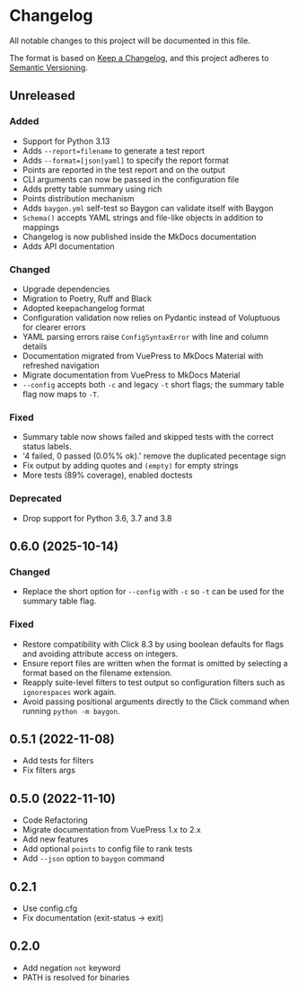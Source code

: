 # Changelog

All notable changes to this project will be documented in this file.

The format is based on [Keep a Changelog](https://keepachangelog.com/en/1.1.0/),
and this project adheres to [Semantic Versioning](https://semver.org/spec/v2.0.0.html).

## Unreleased

### Added

- Support for Python 3.13
- Adds `--report=filename` to generate a test report
- Adds `--format=[json|yaml]` to specify the report format
- Points are reported in the test report and on the output
- CLI arguments can now be passed in the configuration file
- Adds pretty table summary using rich
- Points distribution mechanism
- Adds `baygon.yml` self-test so Baygon can validate itself with Baygon
- `Schema()` accepts YAML strings and file-like objects in addition to mappings
- Changelog is now published inside the MkDocs documentation
- Adds API documentation

### Changed

- Upgrade dependencies
- Migration to Poetry, Ruff and Black
- Adopted keepachangelog format
- Configuration validation now relies on Pydantic instead of Voluptuous for clearer errors
- YAML parsing errors raise `ConfigSyntaxError` with line and column details
- Documentation migrated from VuePress to MkDocs Material with refreshed navigation
- Migrate documentation from VuePress to MkDocs Material
- `--config` accepts both `-c` and legacy `-t` short flags; the summary table flag now maps to `-T`.

### Fixed

- Summary table now shows failed and skipped tests with the correct status labels.
- '4 failed, 0 passed (0.0%% ok).' remove the duplicated pecentage sign
- Fix output by adding quotes and `(empty)` for empty strings
- More tests (89% coverage), enabled doctests

### Deprecated

- Drop support for Python 3.6, 3.7 and 3.8

## 0.6.0 (2025-10-14)

### Changed

- Replace the short option for `--config` with `-c` so `-t` can be used for the summary table flag.

### Fixed

- Restore compatibility with Click 8.3 by using boolean defaults for flags and avoiding attribute access on integers.
- Ensure report files are written when the format is omitted by selecting a format based on the filename extension.
- Reapply suite-level filters to test output so configuration filters such as `ignorespaces` work again.
- Avoid passing positional arguments directly to the Click command when running `python -m baygon`.

## 0.5.1 (2022-11-08)

- Add tests for filters
- Fix filters args

## 0.5.0 (2022-11-10)

- Code Refactoring
- Migrate documentation from VuePress 1.x to 2.x
- Add new features
- Add optional `points` to config file to rank tests
- Add `--json` option to `baygon` command

## 0.2.1

- Use config.cfg
- Fix documentation (exit-status -> exit)

## 0.2.0

- Add negation `not` keyword
- PATH is resolved for binaries
